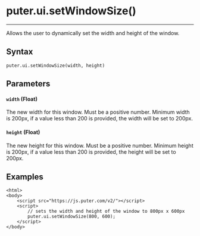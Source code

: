 # puter.ui.setWindowSize()
* * *

Allows the user to dynamically set the width and height of the window.

[](#syntax)Syntax
-----------------

```
puter.ui.setWindowSize(width, height)

```


[](#parameters)Parameters
-------------------------

#### [](#-code-width-code-float-)`width` (Float)

The new width for this window. Must be a positive number. Minimum width is 200px, if a value less than 200 is provided, the width will be set to 200px.

#### [](#-code-height-code-float-)`height` (Float)

The new height for this window. Must be a positive number. Minimum height is 200px, if a value less than 200 is provided, the height will be set to 200px.

[](#examples)Examples
---------------------

```
<html>
<body>
    <script src="https://js.puter.com/v2/"></script>
    <script>
        // sets the width and height of the window to 800px x 600px
        puter.ui.setWindowSize(800, 600);
    </script>
</body>

```

